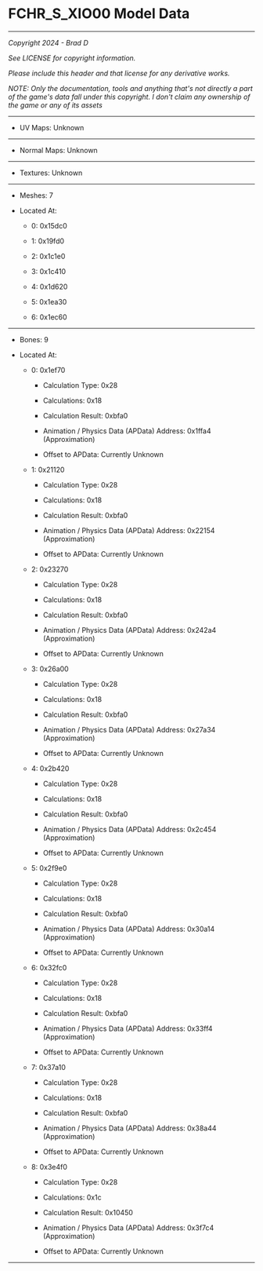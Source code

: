 # FCHR_S_XIO00 Model Data

---

*Copyright 2024 - Brad D*

*See LICENSE for copyright information.*

*Please include this header and that license for any derivative works.*

*NOTE: Only the documentation, tools and anything that's not directly a part of the game's data fall under this copyright. I don't claim any ownership of the game or any of its assets*

---


* UV Maps: Unknown

---

* Normal Maps: Unknown

---

* Textures: Unknown

---

* Meshes: 7

* Located At:

  * 0: 0x15dc0

  * 1: 0x19fd0

  * 2: 0x1c1e0

  * 3: 0x1c410

  * 4: 0x1d620

  * 5: 0x1ea30

  * 6: 0x1ec60

---

* Bones: 9

* Located At:

  * 0: 0x1ef70

    * Calculation Type: 0x28

    * Calculations: 0x18

    * Calculation Result: 0xbfa0

    * Animation / Physics Data (APData) Address: 0x1ffa4 (Approximation)

    * Offset to APData: Currently Unknown

  * 1: 0x21120

    * Calculation Type: 0x28

    * Calculations: 0x18

    * Calculation Result: 0xbfa0

    * Animation / Physics Data (APData) Address: 0x22154 (Approximation)

    * Offset to APData: Currently Unknown

  * 2: 0x23270

    * Calculation Type: 0x28

    * Calculations: 0x18

    * Calculation Result: 0xbfa0

    * Animation / Physics Data (APData) Address: 0x242a4 (Approximation)

    * Offset to APData: Currently Unknown

  * 3: 0x26a00

    * Calculation Type: 0x28

    * Calculations: 0x18

    * Calculation Result: 0xbfa0

    * Animation / Physics Data (APData) Address: 0x27a34 (Approximation)

    * Offset to APData: Currently Unknown

  * 4: 0x2b420

    * Calculation Type: 0x28

    * Calculations: 0x18

    * Calculation Result: 0xbfa0

    * Animation / Physics Data (APData) Address: 0x2c454 (Approximation)

    * Offset to APData: Currently Unknown

  * 5: 0x2f9e0

    * Calculation Type: 0x28

    * Calculations: 0x18

    * Calculation Result: 0xbfa0

    * Animation / Physics Data (APData) Address: 0x30a14 (Approximation)

    * Offset to APData: Currently Unknown

  * 6: 0x32fc0

    * Calculation Type: 0x28

    * Calculations: 0x18

    * Calculation Result: 0xbfa0

    * Animation / Physics Data (APData) Address: 0x33ff4 (Approximation)

    * Offset to APData: Currently Unknown

  * 7: 0x37a10

    * Calculation Type: 0x28

    * Calculations: 0x18

    * Calculation Result: 0xbfa0

    * Animation / Physics Data (APData) Address: 0x38a44 (Approximation)

    * Offset to APData: Currently Unknown

  * 8: 0x3e4f0

    * Calculation Type: 0x28

    * Calculations: 0x1c

    * Calculation Result: 0x10450

    * Animation / Physics Data (APData) Address: 0x3f7c4 (Approximation)

    * Offset to APData: Currently Unknown

---

